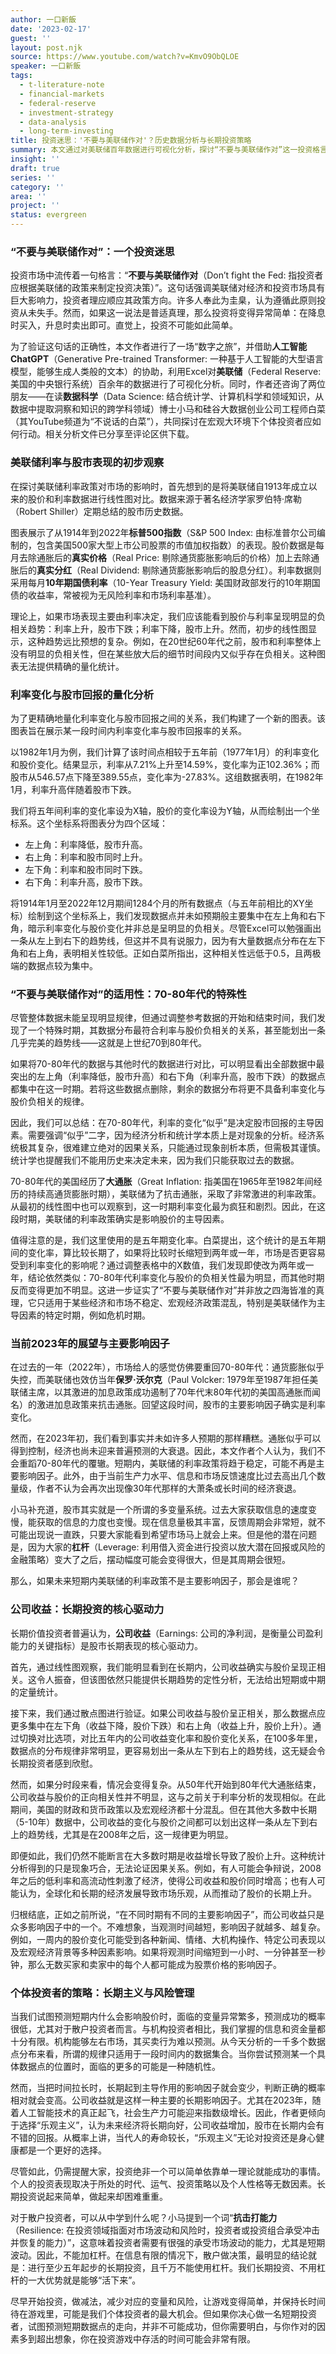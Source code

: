 ```yaml
---
author: 一口新飯
date: '2023-02-17'
guest: ''
layout: post.njk
source: https://www.youtube.com/watch?v=KmvO9ObQLOE
speaker: 一口新飯
tags:
  - t-literature-note
  - financial-markets
  - federal-reserve
  - investment-strategy
  - data-analysis
  - long-term-investing
title: 投资迷思：'不要与美联储作对'？历史数据分析与长期投资策略
summary: 本文通过对美联储百年数据进行可视化分析，探讨“不要与美联储作对”这一投资格言的适用性。研究发现该原则并非普遍真理，仅在特定历史时期显著。文章强调长期投资中公司收益的重要性，并提出个体投资者应避免杠杆，保持韧性，简化策略以应对市场复杂性。
insight: ''
draft: true
series: ''
category: ''
area: ''
project: ''
status: evergreen
---
```

### “不要与美联储作对”：一个投资迷思

投资市场中流传着一句格言：“**不要与美联储作对**（Don’t fight the Fed: 指投资者应根据美联储的政策来制定投资决策）”。这句话强调美联储对经济和投资市场具有巨大影响力，投资者理应顺应其政策方向。许多人奉此为圭臬，认为遵循此原则投资从未失手。然而，如果这一说法是普适真理，那么投资将变得异常简单：在降息时买入，升息时卖出即可。直觉上，投资不可能如此简单。

为了验证这句话的正确性，本文作者进行了一场“数字之旅”，并借助**人工智能ChatGPT**（Generative Pre-trained Transformer: 一种基于人工智能的大型语言模型，能够生成人类般的文本）的协助，利用Excel对**美联储**（Federal Reserve: 美国的中央银行系统）百余年的数据进行了可视化分析。同时，作者还咨询了两位朋友——在读**数据科学**（Data Science: 结合统计学、计算机科学和领域知识，从数据中提取洞察和知识的跨学科领域）博士小马和硅谷大数据创业公司工程师白菜（其YouTube频道为“不说话的白菜”），共同探讨在宏观大环境下个体投资者应如何行动。相关分析文件已分享至评论区供下载。

### 美联储利率与股市表现的初步观察

在探讨美联储利率政策对市场的影响时，首先想到的是将美联储自1913年成立以来的股价和利率数据进行线性图对比。数据来源于著名经济学家罗伯特·席勒（Robert Shiller）定期总结的股市历史数据。

图表展示了从1914年到2022年**标普500指数**（S&P 500 Index: 由标准普尔公司编制的，包含美国500家大型上市公司股票的市值加权指数）的表现。股价数据是每月去除通胀后的**真实价格**（Real Price: 剔除通货膨胀影响后的价格）加上去除通胀后的**真实分红**（Real Dividend: 剔除通货膨胀影响后的股息分红）。利率数据则采用每月**10年期国债利率**（10-Year Treasury Yield: 美国财政部发行的10年期国债的收益率，常被视为无风险利率和市场利率基准）。

理论上，如果市场表现主要由利率决定，我们应该能看到股价与利率呈现明显的负相关趋势：利率上升，股市下跌；利率下降，股市上升。然而，初步的线性图显示，这种趋势远比预想的复杂。例如，在20世纪60年代之前，股市和利率整体上没有明显的负相关性，但在某些放大后的细节时间段内又似乎存在负相关。这种图表无法提供精确的量化统计。

### 利率变化与股市回报的量化分析

为了更精确地量化利率变化与股市回报之间的关系，我们构建了一个新的图表。该图表旨在展示某一段时间内利率变化率与股市回报率的关系。

以1982年1月为例，我们计算了该时间点相较于五年前（1977年1月）的利率变化和股价变化。结果显示，利率从7.21%上升至14.59%，变化率为正102.36%；而股市从546.57点下降至389.55点，变化率为-27.83%。这组数据表明，在1982年1月，利率升高伴随着股市下跌。

我们将五年间利率的变化率设为X轴，股价的变化率设为Y轴，从而绘制出一个坐标系。这个坐标系将图表分为四个区域：
*   左上角：利率降低，股市升高。
*   右上角：利率和股市同时上升。
*   左下角：利率和股市同时下跌。
*   右下角：利率升高，股市下跌。

将1914年1月至2022年12月期间1284个月的所有数据点（与五年前相比的XY坐标）绘制到这个坐标系上，我们发现数据点并未如预期般主要集中在左上角和右下角，暗示利率变化与股价变化并非总是呈明显的负相关。尽管Excel可以勉强画出一条从左上到右下的趋势线，但这并不具有说服力，因为有大量数据点分布在左下角和右上角，表明相关性较低。正如白菜所指出，这种相关性远低于0.5，且两极端的数据点较为集中。

### “不要与美联储作对”的适用性：70-80年代的特殊性

尽管整体数据未能呈现明显规律，但通过调整参考数据的开始和结束时间，我们发现了一个特殊时期，其数据分布最符合利率与股价负相关的关系，甚至能划出一条几乎完美的趋势线——这就是上世纪70到80年代。

如果将70-80年代的数据与其他时代的数据进行对比，可以明显看出全部数据中最突出的左上角（利率降低，股市升高）和右下角（利率升高，股市下跌）的数据点都集中在这一时期。若将这些数据点删除，剩余的数据分布将更不具备利率变化与股价负相关的规律。

因此，我们可以总结：在70-80年代，利率的变化“似乎”是决定股市回报的主导因素。需要强调“似乎”二字，因为经济分析和统计学本质上是对现象的分析。经济系统极其复杂，很难建立绝对的因果关系，只能通过现象剖析本质，但需极其谨慎。统计学也提醒我们不能用历史来决定未来，因为我们只能获取过去的数据。

70-80年代的美国经历了**大通胀**（Great Inflation: 指美国在1965年至1982年间经历的持续高通货膨胀时期），美联储为了抗击通胀，采取了非常激进的利率政策。从最初的线性图中也可以观察到，这一时期利率变化最为疯狂和剧烈。因此，在这段时期，美联储的利率政策确实是影响股价的主导因素。

值得注意的是，我们这里使用的是五年期变化率。白菜提出，这个统计的是五年期间的变化率，算比较长期了，如果将比较时长缩短到两年或一年，市场是否更容易受到利率变化的影响呢？通过调整表格中的X数值，我们发现即使改为两年或一年，结论依然类似：70-80年代利率变化与股价的负相关性最为明显，而其他时期反而变得更加不明显。这进一步证实了“不要与美联储作对”并非放之四海皆准的真理，它只适用于某些经济和市场不稳定、宏观经济政策混乱，特别是美联储作为主导因素的特定时期，例如危机时期。

### 当前2023年的展望与主要影响因子

在过去的一年（2022年），市场给人的感觉仿佛要重回70-80年代：通货膨胀似乎失控，而美联储也效仿当年**保罗·沃尔克**（Paul Volcker: 1979年至1987年担任美联储主席，以其激进的加息政策成功遏制了70年代末80年代初的美国高通胀而闻名）的激进加息政策来抗击通胀。回望这段时间，股市的主要影响因子确实是利率变化。

然而，在2023年初，我们看到事实并未如许多人预期的那样糟糕。通胀似乎可以得到控制，经济也尚未迎来普遍预测的大衰退。因此，本文作者个人认为，我们不会重蹈70-80年代的覆辙。短期内，美联储的利率政策将趋于稳定，可能不再是主要影响因子。此外，由于当前生产力水平、信息和市场反馈速度比过去高出几个数量级，作者不认为会再次出现像30年代那样的大萧条或长时间的经济衰退。

小马补充道，股市其实就是一个所谓的多变量系统。过去大家获取信息的速度变慢，能获取的信息的力度也变慢。现在信息量极其丰富，反馈周期会非常短，就不可能出现说一直跌，只要大家能看到希望市场马上就会上来。但是他的潜在问题是，因为大家的**杠杆**（Leverage: 利用借入资金进行投资以放大潜在回报或风险的金融策略）变大了之后，摆动幅度可能会变得很大，但是其周期会很短。

那么，如果未来短期内美联储的利率政策不是主要影响因子，那会是谁呢？

### 公司收益：长期投资的核心驱动力

长期价值投资者普遍认为，**公司收益**（Earnings: 公司的净利润，是衡量公司盈利能力的关键指标）是股市长期表现的核心驱动力。

首先，通过线性图观察，我们能明显看到在长期内，公司收益确实与股价呈现正相关。这令人振奋，但该图依然只能提供长期趋势的定性分析，无法给出短期或中期的定量统计。

接下来，我们通过散点图进行验证。如果公司收益与股价呈正相关，那么数据点应更多集中在左下角（收益下降，股价下跌）和右上角（收益上升，股价上升）。通过切换对比选项，对比五年内的公司收益变化率和股价变化关系，在100多年里，数据点的分布规律非常明显，更容易划出一条从左下到右上的趋势线，这无疑会令长期投资者感到欣慰。

然而，如果分时段来看，情况会变得复杂。从50年代开始到80年代大通胀结束，公司收益与股价的正向相关性并不明显，这与之前关于利率分析的发现相似。在此期间，美国的财政和货币政策以及宏观经济都十分混乱。但在其他大多数中长期（5-10年）数据中，公司收益的变化与股价之间都可以划出这样一条从左下到右上的趋势线，尤其是在2008年之后，这一规律更为明显。

即便如此，我们仍然不能断言在大多数时期是收益增长导致了股价上升。这种统计分析得到的只是现象巧合，无法论证因果关系。例如，有人可能会争辩说，2008年之后的低利率和高流动性刺激了经济，使得公司收益和股价同时增高；也有人可能认为，全球化和长期的经济发展导致市场乐观，从而推动了股价的长期上升。

归根结底，正如之前所说，“在不同时期有不同的主要影响因子”，而公司收益只是众多影响因子中的一个。不难想象，当观测时间越短，影响因子就越多、越复杂。例如，一周内的股价变化可能受到各种新闻、情绪、大机构操作、特定公司表现以及宏观经济背景等多种因素影响。如果将观测时间缩短到一小时、一分钟甚至一秒钟，那么无数买家和卖家中的每个人都可能成为股票价格的影响因子。

### 个体投资者的策略：长期主义与风险管理

当我们试图预测短期内什么会影响股价时，面临的变量异常繁多，预测成功的概率很低，尤其对于散户投资者而言。与机构投资者相比，我们掌握的信息和资金量都十分有限。机构能够左右市场，其买卖行为难以预测。从今天分析的一千多个数据点分布来看，所谓的规律只适用于一段时间内的数据集合。当你尝试预测某一个具体数据点的位置时，面临的更多的可能是一种随机性。

然而，当把时间拉长时，长期起到主导作用的影响因子就会变少，判断正确的概率相对就会变高。公司收益就是这样一种主要的长期影响因子。尤其在2023年，随着人工智能技术的真正起飞，社会生产力可能迎来指数级增长。因此，作者更倾向于选择“乐观主义”，认为未来经济将长期向好，公司收益增加，股市在长期内会有不错的回报。从概率上讲，当代人的寿命较长，“乐观主义”无论对投资还是身心健康都是一个更好的选择。

尽管如此，仍需提醒大家，投资绝非一个可以简单依靠单一理论就能成功的事情。个人的投资表现取决于所处的时代、运气、投资策略以及个人性格等无数因素。长期投资说起来简单，做起来却困难重重。

对于散户投资者，可以从中学到什么呢？小马提到一个词“**抗击打能力**（Resilience: 在投资领域指面对市场波动和风险时，投资者或投资组合承受冲击并恢复的能力）”，这意味着投资者需要有很强的承受市场波动的能力，尤其是短期波动。因此，不能加杠杆。在信息有限的情况下，散户做决策，最明显的结论就是：进行至少五年起步的长期投资，且千万不能使用杠杆。我们长期投资、不用杠杆的一大优势就是能够“活下来”。

尽早开始投资，做减法，减少对应的变量和风险，让游戏变得简单，并保持长时间待在游戏里，可能是我们个体投资者的最大机会。但如果你决心做一名短期投资者，试图预测短期数据点的走向，并非不可能成功，但你需要明白，与你作对的因素多到超出想象，你在投资游戏中存活的时间可能会非常有限。